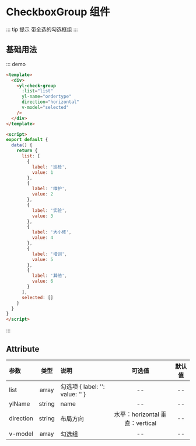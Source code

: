 # CheckboxGroup 组件
::: tip 提示
带全选的勾选框组
:::
## 基础用法
::: demo 
```html
<template>
  <div>
    <yl-check-group
      :list="list"
      yl-name="ordertype"
      direction="horizontal"
      v-model="selected"
    />
  </div>
</template>

<script>
export default {
  data() {
    return {
      list: [
        {
          label: '巡检',
          value: 1
        },
        {
          label: '维护',
          value: 2
        },
        {
          label: '实验',
          value: 3
        },
        {
          label: '大小修',
          value: 4
        },
        {
          label: '培训',
          value: 5
        },
        {
          label: '其他',
          value: 6
        }
      ],
      selected: []
    }
  }
}
</script>
```
:::

## Attribute
| 参数 | 类型 | 说明 | 可选值 | 默认值 |
| :--- | :---: | :--- | :---: | :---: |
| list    | array | 勾选项 { label: '': value: '' } | -- | --  |
| ylName  | string | name | -- | -- |
| direction | string  | 布局方向 | 水平：horizontal 垂直：vertical | -- |
| v-model | array  | 勾选组 | -- | -- |
